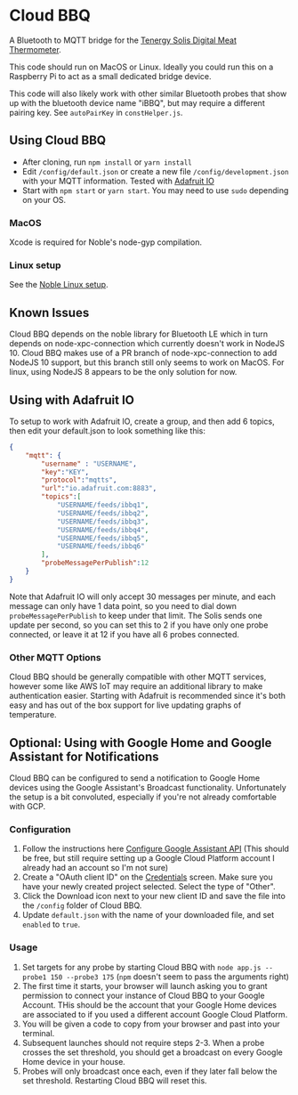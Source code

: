 # Cloud BBQ
A Bluetooth to MQTT bridge for the [Tenergy Solis Digital Meat Thermometer](https://www.amazon.com/Tenergy-Thermometer-Controlled-Bluetooth-Stainless/dp/B077821Z4C).

This code should run on MacOS or Linux.   Ideally you could run this on a Raspberry Pi to act as a small dedicated bridge device.

This code will also likely work with other similar Bluetooth probes that show up with the bluetooth device name "iBBQ", but may require a different pairing key.  See `autoPairKey` in `constHelper.js`.

## Using Cloud BBQ
* After cloning, run `npm install` or `yarn install`
* Edit `/config/default.json` or create a new file `/config/development.json` with your MQTT information.
Tested with [Adafruit IO](https://io.adafruit.com)
* Start with `npm start` or `yarn start`.  You may need to use `sudo` depending on your OS.

### MacOS
Xcode is required for Noble's node-gyp compilation.

### Linux setup
See the [Noble Linux setup](https://github.com/noble/noble).

## Known Issues
Cloud BBQ depends on the noble library for Bluetooth LE which in turn depends on node-xpc-connection which currently doesn't work in NodeJS 10.  Cloud BBQ makes use of a PR branch of node-xpc-connection to add NodeJS 10 support, but this branch still only seems to work on MacOS.  For linux, using NodeJS 8 appears to be the only solution for now.

## Using with Adafruit IO
To setup to work with Adafruit IO, create a group, and then add 6 topics, then edit your default.json to look something like this:

```json
{
    "mqtt": {
        "username" : "USERNAME",
        "key":"KEY",
        "protocol":"mqtts",
        "url":"io.adafruit.com:8883",
        "topics":[
            "USERNAME/feeds/ibbq1",
            "USERNAME/feeds/ibbq2",
            "USERNAME/feeds/ibbq3",
            "USERNAME/feeds/ibbq4",
            "USERNAME/feeds/ibbq5",
            "USERNAME/feeds/ibbq6"
        ],
        "probeMessagePerPublish":12
    }
}
```

Note that Adafruit IO will only accept 30 messages per minute, and each message can only have 1 data point, so you need to dial down `probeMessagePerPublish` to keep under that limit.  The Solis sends one update per second, so you can set this to 2 if you have only one probe connected, or leave it at 12 if you have all 6 probes connected. 

### Other MQTT Options
Cloud BBQ should be generally compatible with other MQTT services, however some like AWS IoT may require an additional library to make authentication easier.  Starting with Adafruit is recommended since it's both easy and has out of the box support for live updating graphs of temperature.

## Optional: Using with Google Home and Google Assistant for Notifications
Cloud BBQ can be configured to send a notification to Google Home devices using the Google Assistant's Broadcast functionality.  Unfortunately the setup is a bit convoluted, especially if you're not already comfortable with GCP.

### Configuration
1. Follow the instructions here [Configure Google Assistant API](https://developers.google.com/assistant/sdk/guides/service/python/embed/config-dev-project-and-account) (This should be free, but still require setting up a Google Cloud Platform account I already had an account so I'm not sure)
2. Create a "OAuth client ID" on the [Credentials](https://console.developers.google.com/apis/credentials) screen.  Make sure you have your newly created project selected.  Select the type of "Other".
3. Click the Download icon next to your new client ID and save the file into the `/config` folder of Cloud BBQ.
4. Update `default.json` with the name of your downloaded file, and set `enabled` to `true`.

### Usage
1. Set targets for any probe by starting Cloud BBQ with `node app.js --probe1 150 --probe3 175`  (`npm` doesn't seem to pass the arguments right)
2. The first time it starts, your browser will launch asking you to grant permission to connect your instance of Cloud BBQ to your Google Account.  THis should be the account that your Google Home devices are associated to if you used a different account Google Cloud Platform.
3. You will be given a code to copy from your browser and past into your terminal.
4. Subsequent launches should not require steps 2-3.  When a probe crosses the set threshold, you should get a broadcast on every Google Home device in your house.
5. Probes will only broadcast once each, even if they later fall below the set threshold.  Restarting Cloud BBQ will reset this.